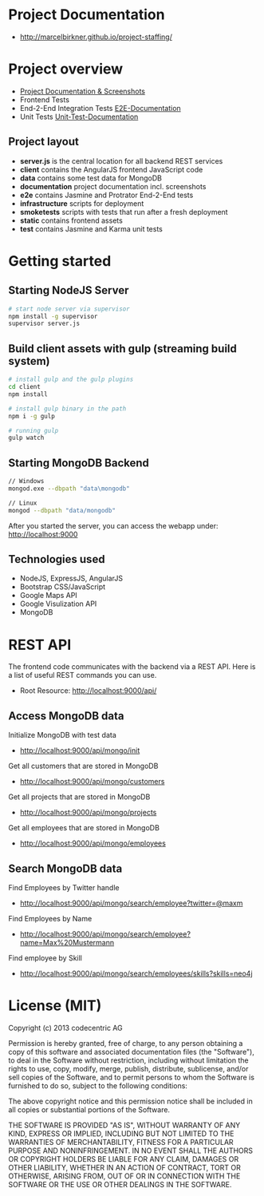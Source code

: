 # Project Documentation

- http://marcelbirkner.github.io/project-staffing/

# Project overview

- [Project Documentation & Screenshots](documentation/README.md)
- Frontend Tests
 - End-2-End Integration Tests [E2E-Documentation](e2e/README.md)
 - Unit Tests [Unit-Test-Documentation](test/README.md)

## Project layout

- **server.js** is the central location for all backend REST services
- **client** contains the AngularJS frontend JavaScript code
- **data** contains some test data for MongoDB
- **documentation** project documentation incl. screenshots
- **e2e** contains Jasmine and Protrator End-2-End tests
- **infrastructure** scripts for deployment
- **smoketests** scripts with tests that run after a fresh deployment
- **static** contains frontend assets
- **test** contains Jasmine and Karma unit tests

# Getting started

## Starting NodeJS Server

```bash
# start node server via supervisor
npm install -g supervisor
supervisor server.js
```

## Build client assets with gulp (streaming build system)

```bash
# install gulp and the gulp plugins
cd client
npm install 

# install gulp binary in the path
npm i -g gulp

# running gulp
gulp watch
```

## Starting MongoDB Backend

```bash
// Windows
mongod.exe --dbpath "data\mongodb"

// Linux
mongod --dbpath "data/mongodb"
```

After you started the server, you can access the webapp under: <a href="http://localhost:9000">http://localhost:9000</a>

## Technologies used

* NodeJS, ExpressJS, AngularJS
* Bootstrap CSS/JavaScript
* Google Maps API
* Google Visulization API
* MongoDB

# REST API

The frontend code communicates with the backend via a REST API. Here is a list of useful REST commands you can use.

* Root Resource: [http://localhost:9000/api/](http://localhost:9000/api/)

## Access MongoDB data

Initialize MongoDB with test data 

* [http://localhost:9000/api/mongo/init](http://localhost:9000/api/mongo/init)

Get all customers that are stored in MongoDB

* [http://localhost:9000/api/mongo/customers](http://localhost:9000/api/mongo/customers)

Get all projects that are stored in MongoDB

* [http://localhost:9000/api/mongo/projects](http://localhost:9000/api/mongo/projects)

Get all employees that are stored in MongoDB

* [http://localhost:9000/api/mongo/employees](http://localhost:9000/api/mongo/employees)

## Search MongoDB data

Find Employees by Twitter handle

* [http://localhost:9000/api/mongo/search/employee?twitter=@maxm](http://localhost:9000/api/mongo/search/employee?twitter=@maxm)

Find Employees by Name

* [http://localhost:9000/api/mongo/search/employee?name=Max%20Mustermann](http://localhost:9000/api/mongo/search/employee?name=Max%20Mustermann)

Find employee by Skill

* [http://localhost:9000/api/mongo/search/employees/skills?skills=neo4j](http://localhost:9000/api/mongo/search/employees/skills?skills=neo4j)

# License (MIT)

Copyright (c) 2013 codecentric AG

Permission is hereby granted, free of charge, to any person obtaining a copy of this software and associated documentation files (the "Software"), to deal in the Software without restriction, including without limitation the rights to use, copy, modify, merge, publish, distribute, sublicense, and/or sell copies of the Software, and to permit persons to whom the Software is furnished to do so, subject to the following conditions:

The above copyright notice and this permission notice shall be included in all copies or substantial portions of the Software.

THE SOFTWARE IS PROVIDED "AS IS", WITHOUT WARRANTY OF ANY KIND, EXPRESS OR IMPLIED, INCLUDING BUT NOT LIMITED TO THE WARRANTIES OF MERCHANTABILITY, FITNESS FOR A PARTICULAR PURPOSE AND NONINFRINGEMENT. IN NO EVENT SHALL THE AUTHORS OR COPYRIGHT HOLDERS BE LIABLE FOR ANY CLAIM, DAMAGES OR OTHER LIABILITY, WHETHER IN AN ACTION OF CONTRACT, TORT OR OTHERWISE, ARISING FROM, OUT OF OR IN CONNECTION WITH THE SOFTWARE OR THE USE OR OTHER DEALINGS IN THE SOFTWARE.

